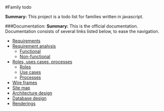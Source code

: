 #Family todo

**Summary:** This project is a todo list for families written in javascript.  
  
  ###Documentation:
  **Summary:** This is the official documentation.   
   Documentation consists of several links listed below, to ease the navigation.
  * [Requirements](blank)
  * [Requirement analysis](blank)
    * [Functional](blank)
    * [Non-functional](blank)
  * [Roles, uses cases, processes](blank)
    * [Roles](blank)
    * [Use cases](blank)
    * [Processes](blank)
  * [Wire frames](blank)
  * [Site map](blank)
  * [Architecture design](blank)
  * [Database design](blank)
  * [Renderings](blank)
